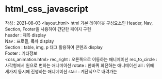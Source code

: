 # html_css_javascript
작성 : 2021-08-03 
<layout.html>
html 기본 레이아웃 구성요소인 Header, Nav, Section, Footer을 사용하여 간단한 페이지 구현  
header : 제목 display  
Nav : 프로필, 목차 display  
Section : table, img, p 태그 활용하여 콘텐츠 display  
Footer : 기타정보  
<css_animation.html>
rec_right : 오른쪽으로 이동하는 애니메이션
rec_to_circle : 사각형에서 원으로 변하는 애니메이션
rotate : 한바퀴 회전하는 애니메이션
all : 위에 세가지 동시에 진행하는 애니메이션
stair : 계단식으로 내려가는 

